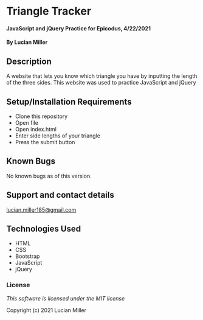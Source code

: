 # Triangle Tracker

#### JavaScript and jQuery Practice for Epicodus, 4/22/2021

#### By Lucian Miller

## Description

A website that lets you know which triangle you have by inputting the length of the three sides. This website was used to practice JavaScript and jQuery

## Setup/Installation Requirements

* Clone this repository
* Open file
* Open index.html
* Enter side lengths of your triangle
* Press the submit button

## Known Bugs

No known bugs as of this version.

## Support and contact details

lucian.miller185@gmail.com

## Technologies Used

* HTML
* CSS
* Bootstrap
* JavaScript
* jQuery

### License

*This software is licensed under the MIT license*

Copyright (c) 2021 Lucian Miller

